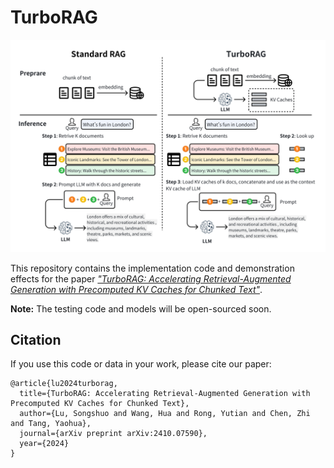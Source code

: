 # TurboRAG

![Paper Cover Image](assets/image/TurboRAG.png)

This repository contains the implementation code and demonstration effects for the paper [*"TurboRAG: Accelerating Retrieval-Augmented Generation with Precomputed KV Caches for Chunked Text"*](https://arxiv.org/abs/2410.07590).

**Note:** The testing code and models will be open-sourced soon.

<!-- ## Table of Contents

- [Introduction](#introduction)
- [Installation](#installation)
- [Usage](#usage)
- [Dataset](#dataset)
- [Results](#results)
- [Project Structure](#project-structure)
- [Requirements](#requirements)
- [Examples](#examples)
- [Contributing](#contributing)
- [License](#license)
- [Citation](#citation)
- [Acknowledgements](#acknowledgements)

## Introduction

Provide an introduction to your project, including the motivation, objectives, and a summary of the paper. Explain the problem you are addressing and why it is important.

## Installation

Instructions on how to install and set up the project locally. Include all necessary dependencies.

```bash
# Clone the repository
git clone https://github.com/your_username/your_project_name.git

# Navigate into the directory
cd your_project_name

# Install required dependencies
pip install -r requirements.txt
```

## Usage

Detailed instructions on how to use the code in this repository.

```bash
# Example command to run your code
python main.py --input data/input_file --output results/output_file
```

Explain any command-line arguments or configuration files.

## Dataset

Information about the dataset used in the project.

- **Download Link:** Provide a link to download the dataset if it's publicly available.
- **Data Preparation:** Instructions on how to prepare or preprocess the data.
- **Data Description:** Briefly describe the dataset structure and contents.

## Results

Present the results achieved in your project.

- Include figures, tables, or charts if applicable.
- Explain the significance of the results.
- Compare with baseline methods if available.

## Project Structure

Overview of the repository structure.

```
├── data
│   ├── raw
│   └── processed
├── docs
├── results
├── src
│   ├── __init__.py
│   ├── module1.py
│   └── module2.py
├── tests
├── LICENSE
├── README.md
└── requirements.txt
```

Explain what each folder contains.

## Requirements

List all software and libraries required to run the project.

- Python 3.x
- NumPy >= 1.18.0
- Pandas >= 1.0.0
- Other dependencies...

Alternatively, include a `requirements.txt` file.

## Examples

Provide examples or tutorials on how to use the code.

- Link to Jupyter notebooks if applicable.
- Include sample input and output files.

## Contributing

Guidelines for contributing to the project.

- How to report bugs.
- How to propose new features.
- Coding standards.

## License

Specify the license under which the project is distributed.

This project is licensed under the [MIT License](LICENSE). -->

## Citation

If you use this code or data in your work, please cite our paper:

```
@article{lu2024turborag,
  title={TurboRAG: Accelerating Retrieval-Augmented Generation with Precomputed KV Caches for Chunked Text},
  author={Lu, Songshuo and Wang, Hua and Rong, Yutian and Chen, Zhi and Tang, Yaohua},
  journal={arXiv preprint arXiv:2410.07590},
  year={2024}
}
```

<!-- ## Acknowledgements

Acknowledge any individuals or organizations that supported your work.

- Funding sources.
- Collaborators.
- Any third-party resources. -->